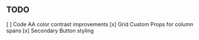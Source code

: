 ## TODO

[ ] Code AA color contrast improvements
[x] Grid Custom Props for column spans
[x] Secondary Button styling
